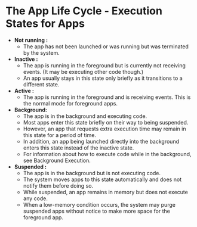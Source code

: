 
# The App Life Cycle  - Execution States for Apps

  - **Not running :**
    - The app has not been launched or was running but was terminated by the system.
  - **Inactive    :**
    - The app is running in the foreground but is currently not receiving events. (It may be executing other code though.)
    - An app usually stays in this state only briefly as it transitions to a different state.
  - **Active :**
    - The app is running in the foreground and is receiving events. This is the normal mode for foreground apps.
  - **Background:**
    - The app is in the background and executing code. 
    - Most apps enter this state briefly on their way to being suspended. 
    - However, an app that requests extra execution time may remain in this state for a period of time. 
    - In addition, an app being launched directly into the background enters this state instead of the inactive state. 
    - For information about how to execute code while in the background, see Background Execution.
  - **Suspended :**
    - The app is in the background but is not executing code. 
    - The system moves apps to this state automatically and does not notify them before doing so. 
    - While suspended, an app remains in memory but does not execute any code.
    - When a low-memory condition occurs, the system may purge suspended apps without notice to make more space for the foreground app.
